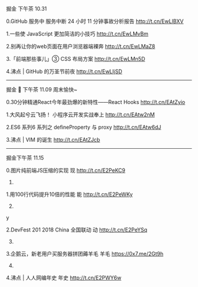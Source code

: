 掘金  下午茶 10.31

0.GitHub 服务中 服务中断 24 小时 11 分钟事故分析报告 
http://t.cn/EwLlBXV

1.一些使 JavaScript 更加简洁的小技巧
http://t.cn/EwLMvBm

2.别再让你的web页面在用户浏览器端裸奔
http://t.cn/EwLMaZ8

3.「前端那些事儿」③ CSS 布局方案
http://t.cn/EwLMn5D

4.沸点 | GitHub 的万圣节前夜
http://t.cn/EwLIjSD


---
掘金 🍖 下午茶 11.09 周末愉快~

0.30分钟精通React今年最劲爆的新特性——React Hooks
http://t.cn/EAtZyio

1.大风起兮云飞扬！ 小程序云开发实战奉上
http://t.cn/EAtw2nM

2.ES6 系列6 系列之 defineProperty 与 proxy
http://t.cn/EAtw6dJ

3.沸点 | VIM 的诞生
http://t.cn/EAtZJcb


---
掘金下午茶 11.15

0.图片纯前端JS压缩的实现 
现 
http://t.cn/E2PeKC9

1.

1.用100行代码提升10倍的性能 
能 
http://t.cn/E2PeWKy

2.

y

2.DevFest 201 2018 China 全国联动 
动 
http://t.cn/E2PeYSq

3.

3.企鹅云，新老用户买服务器拼团薅羊毛
羊毛
https://0x7.me/2Gt9h

4.

4.沸点 | 人人网编年史
年史
http://t.cn/E2PWY6w

